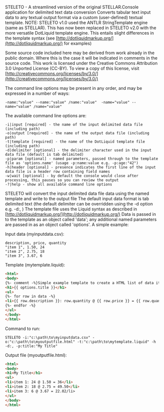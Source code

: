 STELETO - A streamlined version of the original STELLAR.Console application for delimited text data conversion
Converts tabular text input data to any textual output format via a custom (user-defined) textual template.
NOTE: STELETO v1.0 used the ANTLR StringTemplate engine (same as STELLAR). This has now been replaced
in STELETO v2.0 with the more versatile DotLiquid template engine. This entails slight differences in
the template syntax (see [http://dotliquidmarkup.org/](http://dotliquidmarkup.org/) for examples) 

Some source code included here may be derived from work already in the public domain. Where this is the case it will be indicated in comments in the source code. This work is licensed under the Creative Commons Attribution 3.0 Unported 
License (CC-BY). To view a copy of this license, visit [http://creativecommons.org/licenses/by/3.0/](http://creativecommons.org/licenses/by/3.0/) 

The command line options may be present in any order, and may be expressed in a number of ways: 
```
-name:"value" --name:"value" /name:"value"  -name="value" --name="value" /name="value"
```

The available command line options are:
```
-i|input [required] - the name of the input delimited data file (including path)
-o|output [required] - the name of the output data file (including path)
-t|template [required] - the name of the DotLiquid template file (including path)
-d|delimiter [optional] - the delimiter character used in the input data file (default is tab delimited)
-p|param [optional] - named parameters, passed through to the template file as 'options.name' (usage -p:name:value e.g. -p:age:"42")
-h|header [optional] - presence indicates the first line of the input data file is a header row containing field names
-w|wait [optional] - by default the console would close after processing, this pauses so you can review the output
-?|help - show all available command line options
```

STELETO will convert the input delimited data file data using the named template and write to the output file
The default input data format is tab delimited text (the default delimiter can be overridden using the -d option e.g. -d:, )
The template file uses the Liquid syntax as described in [http://dotliquidmarkup.org/](http://dotliquidmarkup.org/)
Data is passed in to the template as an object called 'data'; any additional named parameters are passed in as an object called 'options'. 
A simple example:

Input data (myinputdata.csv):
```
description, price, quantity
"item 1", 1.50, 24
"item 2", 2.75, 18
"item 3", 3.67, 6
```

Template (mytemplate.liquid):
```html
<html>
<body>
{%- comment -%}Simple example template to create a HTML list of data items{%- endcomment -%}
<h1>{{ options.title }}</h1>
<ul>
{%- for row in data -%}
<li>{{ row.description }}: row.quantity @ {{ row.price }} = {{ row.quantity | times: row.price }}</li>
{%- endfor -%}
</ul>
</body>
</html>
```

Command to run:
```
STELETO -i:"c:\path\to\myinputdata.csv" -o:"c:\path\to\myoutputfile.html" -t:"c:\path\to\mytemplate.liquid" -h -d:, -p:title:"My Title"
```
Output file (myoutputfile.html):
```html
<html>
<body>
<h1>My Title</h1>
<ul>
<li>item 1: 24 @ 1.50 = 36</li>
<li>item 2: 18 @ 2.75 = 49.50</li>
<li>item 3: 6 @ 3.67 = 22.02/li>
</ul>
</body>
</html>
```